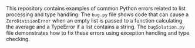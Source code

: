 This repository contains examples of common Python errors related to list processing and type handling. The `bug.py` file shows code that can cause a `ZeroDivisionError` when an empty list is passed to a function calculating the average and a TypeError if a list contains a string. The `bugSolution.py` file demonstrates how to fix these errors using exception handling and type checking.